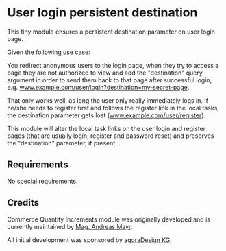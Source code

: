 User login persistent destination
=================================
This tiny module ensures a persistent destination parameter on user login page.

Given the following use case:

You redirect anonymous users to the login page, when they try to access a page
they are not authorized to view and add the "destination" query argument in
order to send them back to that page after successful login,
e.g. www.example.com/user/login?destination=my-secret-page.

That only works well, as long the user only really immediately logs in. If
he/she needs to register first and follows the register link in the local tasks,
the destination parameter gets lost (www.example.com/user/register).

This module will alter the local task links on the user login and register pages
(that are usually login, register and password reset) and preserves the
"destination" parameter, if present.

## Requirements

No special requirements.

## Credits

Commerce Quantity Increments module was originally developed and is currently
maintained by [Mag. Andreas Mayr](https://www.drupal.org/u/agoradesign).

All initial development was sponsored by
[agoraDesign KG](http://www.agoradesign.at/).
